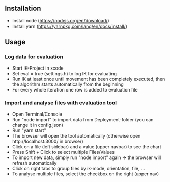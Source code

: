## Installation

- Install node (https://nodejs.org/en/download/)
- Install yarn (https://yarnpkg.com/lang/en/docs/install/)

## Usage

### Log data for evaluation

- Start IK-Project in xcode
- Set eval = true (settings.h) to log IK for evaluating
- Run IK at least once until movement has been completely executed, then the algorithm starts automatically from the beginning
- For every whole iteration one row is added to evaluation file

### Import and analyse files with evaluation tool

- Open Terminal/Console
- Run "node import" to import data from Deployment-folder (you can change it in config.json)
- Run "yarn start"
- The browser will open the tool automatically (otherwise open http://localhost:3000/ in browser)
- Click on a file (left sidebar) and a value (upper navbar) to see the chart
- Press Shift + Click to select multiple Files/Values
- To import new data, simply run "node import" again -> the browser will refresh automatically
- Click on right tabs to group files by ik-mode, orientation, file, ...
- To analyse multiple files, select the checkbox on the right (upper nav)
